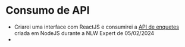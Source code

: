 # Consumo de API
+ Criarei uma interface com ReactJS e consumirei a [API de enquetes]('https://github.com/Leonardo-Kotcheski-Filipiaki/NLW-NodeJS-Trail') criada em NodeJS durante a NLW Expert de 05/02/2024
+ 
